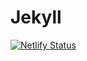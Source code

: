 # Jekyll
[![Netlify Status](https://api.netlify.com/api/v1/badges/97e161e5-ef1d-4f95-8178-d2f524d91028/deploy-status)](https://app.netlify.com/sites/gojam-jekyll/deploys)
